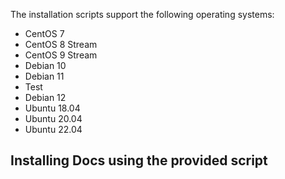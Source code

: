 The installation scripts support the following operating systems:

<!-- OS-SUPPORT-LIST-START -->
- CentOS 7
- CentOS 8 Stream
- CentOS 9 Stream
- Debian 10
- Debian 11
- Test
- Debian 12
- Ubuntu 18.04
- Ubuntu 20.04
- Ubuntu 22.04
<!-- OS-SUPPORT-LIST-END -->

## Installing Docs using the provided script

